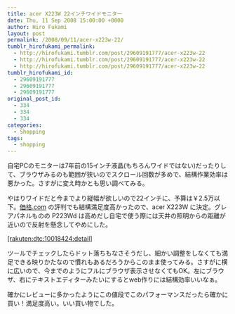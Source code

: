```yaml
---
title: acer X223W 22インチワイドモニター
date: Thu, 11 Sep 2008 15:00:00 +0000
author: Hiro Fukami
layout: post
permalink: /2008/09/11/acer-x223w-22/
tumblr_hirofukami_permalink:
  - http://hirofukami.tumblr.com/post/29609191777/acer-x223w-22
  - http://hirofukami.tumblr.com/post/29609191777/acer-x223w-22
  - http://hirofukami.tumblr.com/post/29609191777/acer-x223w-22
tumblr_hirofukami_id:
  - 29609191777
  - 29609191777
  - 29609191777
original_post_id:
  - 334
  - 334
  - 334
categories:
  - Shopping
tags:
  - shopping
---
```

<div class="section">
  <p>
    自宅PCのモニターは7年前の15インチ液晶(もちろんワイドではない)だったりして、ブラウザみるのも範囲が狭いのでスクロール回数が多めで、結構作業効率は悪かった。さすがに変え時かとも思い調べてみる。
  </p>
  
  <p>
    やはりワイドだと今までより縦幅が欲しいので22インチに、予算は￥2.5万以下。<a href="http://www.kakaku.com" target="_blank">価格.com</a> の評判でも結構満足度高かったので、acer X223W に決定。グレアパネルものの P223Wd は高めだし自宅で使う際には天井の照明からの距離が近いので反射を懸念してやめにした。
  </p>
  
  <p>
    <a href="http://d.hatena.ne.jp/rakuten/dtc/10018424" target="_blank">[rakuten:dtc:10018424:detail]</a>
  </p>
  
  <p>
    ツールでチェックしたらドット落ちもなさそうだし、細かい調整をしなくても満足できる映りかたなので慣れもあるだろうからこのまま使ってみる。さすがに横に広いので、今までのようにフルにブラウザ表示させなくてもOK。左にブラウザ、右にテキストエディターみたいにするとweb作りには結構効率いいなぁ。
  </p>
  
  <p>
    確かにレビューに多かったようにこの値段でこのパフォーマンスだったら確かに買い！満足度高い。いい買い物でした。
  </p>
</div>